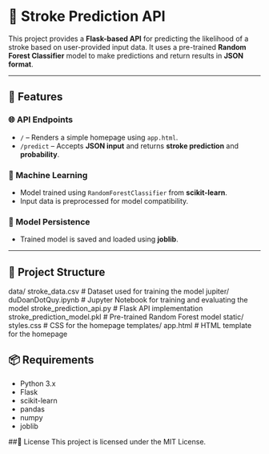# 🧠 Stroke Prediction API

This project provides a **Flask-based API** for predicting the likelihood of a stroke based on user-provided input data. It uses a pre-trained **Random Forest Classifier** model to make predictions and return results in **JSON format**.

---

## 🚀 Features

### 🌐 API Endpoints

- `/` – Renders a simple homepage using `app.html`.
- `/predict` – Accepts **JSON input** and returns **stroke prediction** and **probability**.

### 🤖 Machine Learning

- Model trained using `RandomForestClassifier` from **scikit-learn**.
- Input data is preprocessed for model compatibility.

### 💾 Model Persistence

- Trained model is saved and loaded using **joblib**.

---

## 📁 Project Structure

  data/
      stroke_data.csv          # Dataset used for training the model
  jupiter/
      duDoanDotQuy.ipynb       # Jupyter Notebook for training and evaluating the model
      stroke_prediction_api.py # Flask API implementation
      stroke_prediction_model.pkl # Pre-trained Random Forest model
  static/
      styles.css               # CSS for the homepage
  templates/
      app.html                 # HTML template for the homepage

## 📦 Requirements
- Python 3.x
- Flask
- scikit-learn
- pandas
- numpy
- joblib

##📄 License
This project is licensed under the MIT License.

